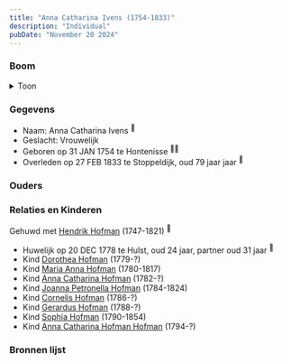 ```yaml
---
title: "Anna Catharina Ivens (1754-1833)"
description: "Individual"
pubDate: "November 20 2024"
---
```


### Boom
<details><summary>Toon</summary>

![test](https://www.plantuml.com/plantuml/svg/dPLRJzim5CVV_IcEu67RGwMakHPLG5jQ2X8NKTZBD26tCOrNnwviTwX2VFSvZIdWeitZBISd9_-Vpyt7IcEfLnL3Qa7v4ajSmHJF5dCfLhmO22OaQ8cvCYx2DIffGM16vOoHvfbKIxs6YbHJ8bNpIcaYYT3h9K5l_ZfZM2buGW3G5x8WyhQaimKdIdMx5QRyy10Yz8pG5xZUI2c4cf2z7kSO1bYNM5BpTFQRSBK7MC5P40H93jlu_L5_60qZ8_BqG0ahdg5xCCNJzVrKQCt8WL48uRnt2M6Mn30MN1DEbI9lFbUB5MFtc1VtCocKcWe3QEBQ6Oo6VGZpA8A95ikb-Pp-MjIy5d9CU27fmlpreSBy5Iy3s1z6esJK_mlMsUMjOOep-1hcxH1QaCNV_ekl0vFXDMo2tuGzly1r3nv9KL0-huyImCbmOEIoV4CvCfGcR9_HUQdNX37nQ4YteIT22bqIl7Em3dZaEypWedTJYtLWl69A__ieHt3qgdvXIevXqm2EVXhuwBSxS7drtUZdWQ_-IwKD-ljAVzoDBbRebHPRWhmDjqIMWdcK-5rUpWMkCQw9biRDs2v7v9MU3Cxlwd78Ot-GDlJkJkjUYp_ijO6GXeYg7QBOPnB2ff6pFFraPaw9nB9OxSedFlBcJ5U3UXRp_9Fw4x4iwMuvKgzonBOSdG1k1FFH3jEcbNApqFpRTGSlyy9Bx31tOb-y9ZLsJxTQTjaWknbVNzWbrBAhvRsT1exjV9z6ZXqxTkBOgMDdo6wqrWzpWHM4_zmAsrNZEfeZc65t7H6oq-SwOcI7m7KaoBQdwqYHxHpNaI5qR6uRSsd_0G00)
</details>

### Gegevens
- Naam: Anna Catharina Ivens <sup><a href="../s00075/" style="text-decoration:none" title="Overlijden Hendrik Hofman 9-9-1821">:link:</a></sup>
- Geslacht: Vrouwelijk
- Geboren op 31 JAN 1754 te Hontenisse <sup><a href="../s00076/" style="text-decoration:none" title="Huwelijk Hendrik Hofman en Catharina Ivens 20-12-1778">:link:</a><a href="../s00088/" style="text-decoration:none" title="Doopinschrijving Catharina Ivens 31-01-1754">:link:</a></sup>
- Overleden op 27 FEB 1833 te Stoppeldijk, oud 79 jaar jaar <sup><a href="../s00087/" style="text-decoration:none" title="Overlijden Anna Catharina Ivens 27-2-1833 ">:link:</a></sup>

### Ouders

### Relaties en Kinderen

Gehuwd met [Hendrik Hofman](../i00057/) (1747-1821) <sup><a href="../s00076/" style="text-decoration:none" title="Huwelijk Hendrik Hofman en Catharina Ivens 20-12-1778">:link:</a></sup>
- Huwelijk op 20 DEC 1778 te Hulst, oud 24 jaar, partner oud 31 jaar <sup><a href="../s00076/" style="text-decoration:none" title="Huwelijk Hendrik Hofman en Catharina Ivens 20-12-1778">:link:</a></sup>
- Kind [Dorothea Hofman](../i00059/) (1779-?)
- Kind [Maria Anna Hofman](../i00060/) (1780-1817)
- Kind [Anna Catharina Hofman](../i00061/) (1782-?)
- Kind [Joanna Petronella Hofman](../i00063/) (1784-1824)
- Kind [Cornelis Hofman](../i00064/) (1786-?)
- Kind [Gerardus Hofman](../i00065/) (1788-?)
- Kind [Sophia Hofman](../i00066/) (1790-1854)
- Kind [Anna Catharina Hofman Hofman](../i00067/) (1794-?)

### Bronnen lijst